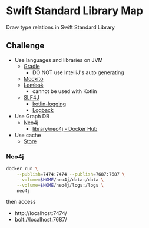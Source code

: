 # Swift Standard Library Map

Draw type relations in Swift Standard Library

## Challenge

* Use languages and libraries on JVM
    * [Gradle](https://gradle.org/)
        * DO NOT use IntelliJ's auto generating
    * [Mockito](http://site.mockito.org/)
    * [~~Lombok~~](https://projectlombok.org/)
        * cannot be used with Kotlin
    * [SLF4J](https://www.slf4j.org/)
        * [kotlin-logging](https://github.com/MicroUtils/kotlin-logging)
        * [Logback](https://logback.qos.ch/)
* Use Graph DB
    * [Neo4j](https://neo4j.com/)
        * [library/neo4j - Docker Hub](https://hub.docker.com/_/neo4j/)
* Use cache
    * [Store](https://github.com/NYTimes/Store)

### Neo4j

```sh
docker run \
    --publish=7474:7474 --publish=7687:7687 \
    --volume=$HOME/neo4j/data:/data \
    --volume=$HOME/neo4j/logs:/logs \
    neo4j
```

then access

* http://localhost:7474/
* bolt://localhost:7687/
